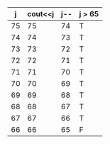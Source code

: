 
| j   | cout<<j | j-- | j > 65 |
| --- | ------- | --- | ------ |
| 75  | 75      | 74  | T      |
| 74  | 74      | 73  | T      |
| 73  | 73      | 72  | T      |
| 72  | 72      | 71  | T      |
| 71  | 71      | 70  | T      |
| 70  | 70      | 69  | T      |
| 69  | 69      | 68  | T      |
| 68  | 68      | 67  | T      |
| 67  | 67      | 66  | T      |
| 66  | 66      | 65  | F      |
